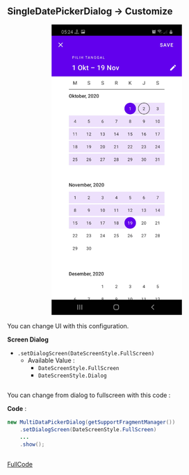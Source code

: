 ## SingleDatePickerDialog -> Customize

<p align="center">
  <img src="https://github.com/gzeinnumer/DialogAndroid/blob/master/preview/MyLibDialog_25.png"  width="300"/>
</p>

You can change UI with this configuration.

**Screen Dialog**
- `.setDialogScreen(DateScreenStyle.FullScreen)`
  - Available Value :
    - `DateScreenStyle.FullScreen`
    - `DateScreenStyle.Dialog`

##

You can change from dialog to fullscreen with this code :

**Code** :
```java
new MultiDataPickerDialog(getSupportFragmentManager())
    .setDialogScreen(DateScreenStyle.FullScreen)
    ...
    .show();
```

##

[FullCode](https://github.com/gzeinnumer/DialogAndroid/blob/master/example/MultiDataPickerDialog/MainActivity.java)